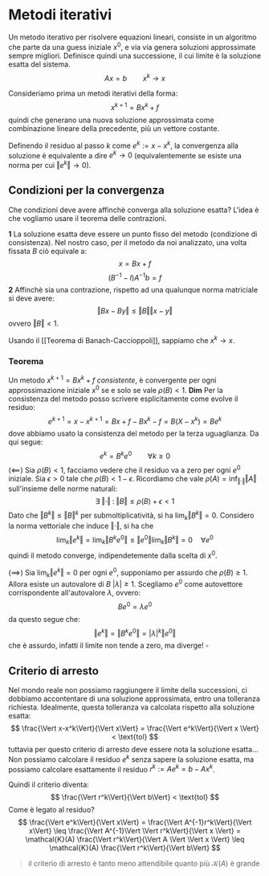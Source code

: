 # Metodi iterativi

Un metodo iterativo per risolvere equazioni lineari, consiste in un algoritmo che parte da una guess iniziale $x^0$, e via via genera soluzioni approssimate sempre migliori. Definisce quindi una successione, il cui limite è la soluzione esatta del sistema. 
$$
Ax = b \qquad x^k \to x
$$

Consideriamo prima un metodi iterativi della forma:
$$
x^{k+1} = Bx^k + f 
$$
quindi che generano una nuova soluzione approssimata come combinazione lineare della precedente, più un vettore costante.

Definendo il residuo al passo $k$ come $e^k := x- x^k$, la convergenza alla soluzione è equivalente a dire $e^k \to 0$ (equivalentemente se esiste una norma per cui $\Vert e^k \Vert \to 0$).

## Condizioni per la convergenza
Che condizioni deve avere affinchè converga alla soluzione esatta? 
L'idea è che vogliamo usare il teorema delle contrazioni.

**1** La soluzione esatta deve essere un punto fisso del metodo (condizione di consistenza).
Nel nostro caso, per il metodo da noi analizzato, una volta fissata $B$ ciò equivale a:
$$
x = Bx + f
$$
$$
(B^{-1} - I)A^{-1}b = f
$$
**2** Affinchè sia una contrazione, rispetto ad una qualunque norma matriciale si deve avere:
$$
\Vert Bx-By \Vert \leq \Vert B \Vert \Vert x-y\Vert
$$
ovvero $\Vert B \Vert < 1$.

Usando il [[Teorema di Banach-Caccioppoli]], sappiamo che $x^k \to x$.

### Teorema
Un metodo $x^{k+1} = Bx^k + f$ _consistente_, è convergente per ogni approssimazione iniziale $x^0$ se e solo se vale $\rho(B)<1$.
**Dim**
Per la consistenza del metodo posso scrivere esplicitamente come evolve il residuo:
$$
e^{k+1} = x-x^{k+1} = Bx + f - Bx^k -f = B(X-x^k) = Be^k
$$
dove abbiamo usato la consistenza del metodo per la terza uguaglianza. Da qui segue:
$$
e^k = B^k e^0 \qquad \forall k \geq 0
$$
($\impliedby$)  Sia $\rho(B) < 1$, facciamo vedere che il residuo va a zero per ogni $e^0$ iniziale.
Sia $\epsilon >0$ tale che $\rho(B) < 1-\epsilon$. Ricordiamo che vale $\rho(A) = \inf_{\Vert\cdot\Vert} \Vert A\Vert$ sull'insieme delle norme naturali:
$$
\exists \;\Vert\cdot\Vert\;:\; \Vert B \Vert \leq \rho(B)+\epsilon < 1
$$
Dato che $\Vert B^k\Vert \leq \Vert B \Vert^k$ per submoltiplicatività, si ha $\lim_k \Vert B^k \Vert = 0$. Considero la norma vettoriale che induce $\Vert\cdot\Vert$, si ha che 
$$
\lim_k \Vert e^k \Vert = \lim_k \Vert B^k e^0\Vert \leq \Vert e^0\Vert \lim_k \Vert B^k \Vert = 0 \quad \forall e^0
$$
quindi il metodo converge, indipendetemente dalla scelta di $x^0$.

$(\implies)$ Sia $\lim_k \Vert e^k\Vert = 0$ per ogni $e^0$, supponiamo per assurdo che $\rho(B)\geq 1$. Allora esiste un autovalore di $B$ $|\lambda| \geq 1$. Scegliamo $e^0$ come autovettore corrispondente all'autovalore $\lambda$, ovvero:
$$
Be^0 = \lambda e^0
$$
da questo segue che:
$$
\Vert e^k\Vert = \Vert B^k e^0 \Vert = |\lambda|^k \Vert e^0 \Vert
$$
che è assurdo, infatti il limite non tende a zero, ma diverge! $\square$

## Criterio di arresto

Nel mondo reale non possiamo raggiungere il limite della successioni, ci dobbiamo accontentare di una soluzione approssimata, entro una tolleranza richiesta. Idealmente, questa tolleranza va calcolata rispetto alla soluzione esatta:
$$
\frac{\Vert x-x^k\Vert}{\Vert x\Vert} = \frac{\Vert e^k\Vert}{\Vert x \Vert} < \text{tol}
$$
tuttavia per questo criterio di arresto deve essere nota la soluzione esatta... Non possiamo calcolare il residuo $e^k$ senza sapere la soluzione esatta, ma possiamo calcolare esattamente il residuo $r^k := Ae^k = b - Ax^k$.

Quindi il criterio diventa:
$$
\frac{\Vert r^k\Vert}{\Vert b\Vert} < \text{tol}
$$
Come è legato al residuo?
$$
\frac{\Vert e^k\Vert}{\Vert x\Vert} = \frac{\Vert A^{-1}r^k\Vert}{\Vert x\Vert} \leq \frac{\Vert A^{-1}\Vert \Vert r^k\Vert}{\Vert x \Vert} = \mathcal{K}(A) \frac{\Vert r^k\Vert}{\Vert A \Vert \Vert x \Vert} \leq \mathcal{K}(A) \frac{\Vert r^k\Vert}{\Vert b\Vert}
$$
> il criterio di arresto è tanto meno attendibile quanto più $\mathcal{K}(A)$ è grande





